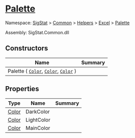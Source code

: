 # [Palette](./Palette.md)

Namespace: [SigStat]() > [Common]() > [Helpers]() > [Excel]() > [Palette]()

Assembly: SigStat.Common.dll


## Constructors

| Name | Summary | 
| --- | --- | 
| Palette ( [`Color`](https://docs.microsoft.com/en-us/dotnet/api/System.Drawing.Color), [`Color`](https://docs.microsoft.com/en-us/dotnet/api/System.Drawing.Color), [`Color`](https://docs.microsoft.com/en-us/dotnet/api/System.Drawing.Color) ) |  | 


## Properties

| Type | Name | Summary | 
| --- | --- | --- | 
| [Color](https://docs.microsoft.com/en-us/dotnet/api/System.Drawing.Color) | DarkColor |  | 
| [Color](https://docs.microsoft.com/en-us/dotnet/api/System.Drawing.Color) | LightColor |  | 
| [Color](https://docs.microsoft.com/en-us/dotnet/api/System.Drawing.Color) | MainColor |  | 


